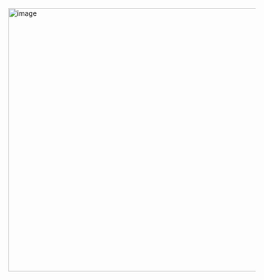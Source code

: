 <img width="536" alt="image" src="https://user-images.githubusercontent.com/58042011/199125499-1f22cf99-84a8-490a-b4fa-bd3683f87930.png">

